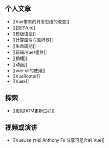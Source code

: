 ## 个人文章

- [[Vue带来的开发思维的改变]]
- [[初识Vue]]
- [[模板语法]]
- [[计算属性与监听器]]
- [[生命周期]]
- [[前端/Vue/组件]]
- [[插槽]]
- [[动画]]
- [[vue-cli的使用]]
- [[VueRouter]]
- [[Vuex]]

## 探索

- [[虚拟DOM更新过程]]

## 视频或演讲

- [[VueUse 作者 Anthony Fu 分享可组合的 Vue]]